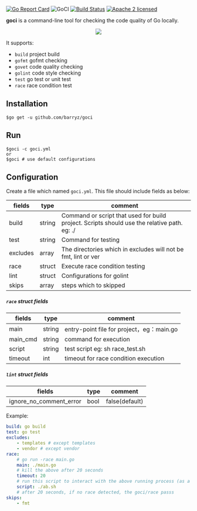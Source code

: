 [![Go Report Card](https://goreportcard.com/badge/github.com/barryz/goci)](https://goreportcard.com/report/github.com/barryz/goci)
![GoCI](http://goci.ele.me/na/goci/eleme/goci/badge?type=job)
[![Build Status](https://travis-ci.org/barryz/goci.svg?branch=master)](https://travis-ci.org/barryz/goci)
[![Apache 2 licensed](https://img.shields.io/badge/license-Apache2-blue.svg)](https://raw.githubusercontent.com/oklog/run/master/LICENSE)

**goci** is a command-line tool for checking the code quality of Go locally.

<p align="center">
	<img src="https://cdn.rawgit.com/barryz/goci/372bcccb/demonstration.svg">
</p>

It supports:

- `build`  project build
- `gofmt`  gofmt checking
- `govet`  code quality checking
- `golint` code style checking
- `test`   go test or unit test
- `race`   race condition test


## Installation
```
$go get -u github.com/barryz/goci
```

## Run
```
$goci -c goci.yml
or
$goci # use default configurations
```

## Configuration
Create a file which named `goci.yml`. This file should include fields as below:

| fields   |  type  | comment |
|----------|--------|-------|
| build    | string | Command or script that used for build project. Scripts should use the relative path. eg: ./ |
| test     | string | Command for testing |
| excludes | array  | The directories which in excludes will not be fmt, lint or ver |
| race     | struct | Execute race condition testing |
| lint     | struct | Configurations for golint |
| skips    | array  | steps which to skipped |



##### `race` struct fields

| fields |  type | comment |
|---------|--------|-------|
| main    | string | entry-point file for project，eg：main.go |
| main_cmd | string | command for execution |
| script  | string | test script eg: sh race_test.sh |
| timeout | int    | timeout for race condition execution |

##### `lint` struct fields

| fields |  type  | comment  |
|---------|--------|-------|
| ignore_no_comment_error | bool | false(default)|


Example:

```yaml
build: go build
test: go test
excludes:
    - templates # except templates
    - vendor # except vendor
race:
    # go run -race main.go
    main: ./main.go
    # kill the above after 20 seconds
    timeout: 20
    # run this script to interact with the above running process (as a test)
    script: ./ab.sh
    # after 20 seconds, if no race detected, the goci/race passs
skips:
    - fmt
```
